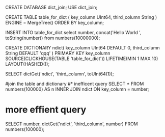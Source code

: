 CREATE DATABASE dict_join;
USE dict_join;

CREATE TABLE table_for_dict (
  key_column UInt64,
  third_column String
)
ENGINE = MergeTree()
ORDER BY key_column;

INSERT INTO table_for_dict select number, concat('Hello World ', toString(number)) from numbers(10000000);

CREATE DICTIONARY ndict(
  key_column UInt64 DEFAULT 0,
  third_column String DEFAULT 'qqq'
)
PRIMARY KEY key_column
SOURCE(CLICKHOUSE(TABLE 'table_for_dict'))
LIFETIME(MIN 1 MAX 10)
LAYOUT(HASHED());



SELECT dictGet('ndict', 'third_column', toUInt64(1));


#join the table and dictionary
#* inefficent query
SELECT *
FROM numbers(100000) AS n
INNER JOIN ndict ON key_column = number;

# more effient query
SELECT
    number,
    dictGet('ndict', 'third_column', number)
FROM numbers(100000);


